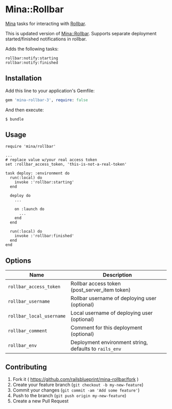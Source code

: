 # Mina::Rollbar 
[Mina](https://github.com/mina-deploy/mina) tasks for interacting with [Rollbar](http://rollbar.com).

This is updated version of [Mina::Rollbar](https://github.com/code-lever/mina-rollbar). 
Supports separate deployment started/finished notifications in rollbar.

Adds the following tasks:

    rollbar:notify:starting
    rollbar:notify:finished

## Installation

Add this line to your application's Gemfile:

```ruby
gem 'mina-rollbar-3', require: false
```

And then execute:

    $ bundle

## Usage

    require 'mina/rollbar'

    ...
    # replace value w/your real access token
    set :rollbar_access_token, 'this-is-not-a-real-token'

    task deploy: :environment do
      run(:local) do
        invoke :'rollbar:starting'
      end

      deploy do
        ...

        on :launch do
          ...
        end
      end

      run(:local) do
        invoke :'rollbar:finished'
      end
    end

## Options

| Name                         | Description                                            |
| ---------------------------- | ------------------------------------------------------ |
| `rollbar_access_token`       | Rollbar access token (post_server_item token)          |
| `rollbar_username`           | Rollbar username of deploying user (optional)          |
| `rollbar_local_username`     | Local username of deploying user (optional)            |
| `rollbar_comment`            | Comment for this deployment (optional)                 |
| `rollbar_env`                | Deployment environment string, defaults to `rails_env` |

## Contributing

1. Fork it ( https://github.com/railsblueprint/mina-rollbar/fork )
2. Create your feature branch (`git checkout -b my-new-feature`)
3. Commit your changes (`git commit -am 'Add some feature'`)
4. Push to the branch (`git push origin my-new-feature`)
5. Create a new Pull Request
